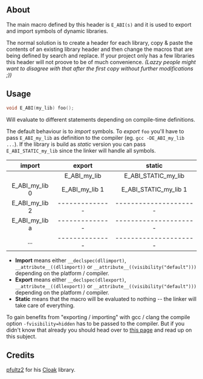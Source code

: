 ## About
The main macro defined by this header is `E_ABI(s)` and it is used to export and import symbols of dynamic libraries.

The normal solution is to create a header for each library, copy & paste the contents of an existing library header and then change the macros that are being defined by search and replace. If your project only has a few libraries this header will not proove to be of much convenience. _(Lazzy people might want to disagree with that after the first copy without further modifications ;))_

## Usage

```cpp
void E_ABI(my_lib) foo();
```
Will evaluate to different statements depending on compile-time definitions.

The default behaviour is to _import_ symbols. To _export_ `foo` you'll have to pass `E_ABI_my_lib` as definition to the compiler (eg. `gcc -DE_ABI_my_lib ...`). If the library is build as _static_ version you can pass `E_ABI_STATIC_my_lib` since the linker will handle all symbols.

|      import      |      export      |         static          |
|:----------------:|:----------------:|:-----------------------:|
|                  |  E_ABI_my_lib    |  E_ABI_STATIC_my_lib    |
|  E_ABI_my_lib 0  |  E_ABI_my_lib 1  |  E_ABI_STATIC_my_lib 1  |
|  E_ABI_my_lib 2  |  --------------  |  ---------------------  |
|  E_ABI_my_lib a  |  --------------  |  ---------------------  |
|       ...        |  --------------  |  ---------------------  |

+ __Import__ means either `__declspec(dllimport)`, `__attribute__((dllimport))` or
  `__attribute__((visibility("default")))` depending on the platform / compiler.
+ __Export__ means either `__declspec(dllexport)`, `__attribute__((dllexport))` or
  `__attribute__((visibility("default")))` depending on the platform / compiler.
+ __Static__ means that the macro will be evaluated to nothing -- the linker will take care of everything.

To gain benefits from "exporting / importing" with gcc / clang the compile option `-fvisibility=hidden` has to be passed to the compiler. But if you didn't know that already you should head over to [this page](https://gcc.gnu.org/wiki/Visibility) and read up on this subject.

## Credits
[pfultz2](http://pfultz2.com/blog/) for his [Cloak](https://github.com/pfultz2/Cloak) library.
